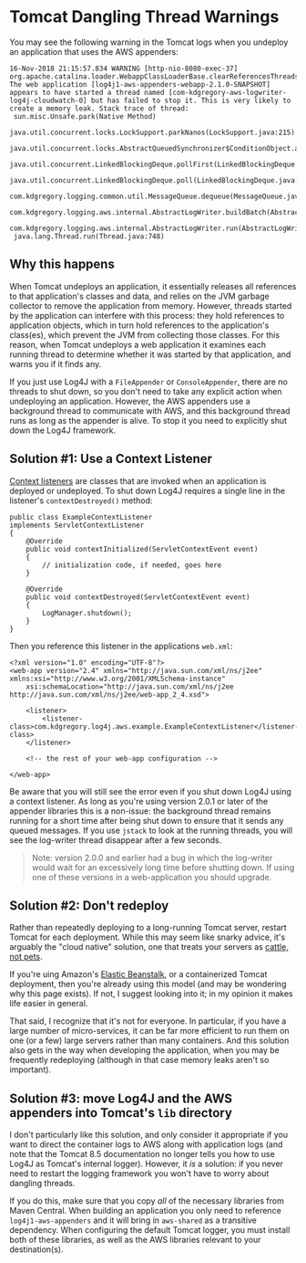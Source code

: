 # Tomcat Dangling Thread Warnings

You may see the following warning in the Tomcat logs when you undeploy an application that uses
the AWS appenders:

```
16-Nov-2018 21:15:57.834 WARNING [http-nio-8080-exec-37] org.apache.catalina.loader.WebappClassLoaderBase.clearReferencesThreads The web application [log4j1-aws-appenders-webapp-2.1.0-SNAPSHOT] appears to have started a thread named [com-kdgregory-aws-logwriter-log4j-cloudwatch-0] but has failed to stop it. This is very likely to create a memory leak. Stack trace of thread:
 sun.misc.Unsafe.park(Native Method)
 java.util.concurrent.locks.LockSupport.parkNanos(LockSupport.java:215)
 java.util.concurrent.locks.AbstractQueuedSynchronizer$ConditionObject.awaitNanos(AbstractQueuedSynchronizer.java:2078)
 java.util.concurrent.LinkedBlockingDeque.pollFirst(LinkedBlockingDeque.java:522)
 java.util.concurrent.LinkedBlockingDeque.poll(LinkedBlockingDeque.java:684)
 com.kdgregory.logging.common.util.MessageQueue.dequeue(MessageQueue.java:174)
 com.kdgregory.logging.aws.internal.AbstractLogWriter.buildBatch(AbstractLogWriter.java:312)
 com.kdgregory.logging.aws.internal.AbstractLogWriter.run(AbstractLogWriter.java:180)
 java.lang.Thread.run(Thread.java:748)
```


## Why this happens

When Tomcat undeploys an application, it essentially releases all references to that
application's classes and data, and relies on the JVM garbage collector to remove the
application from memory. However, threads started by the application can interfere with
this process: they hold references to application objects, which in turn hold references
to the application's class(es), which prevent the JVM from collecting those classes. For
this reason, when Tomcat undeploys a web application it examines each running thread to
determine whether it was started by that application, and warns you if it finds any.

If you just use Log4J with a `FileAppender` or `ConsoleAppender`, there are no threads to
shut down, so you don't need to take any explicit action when undeploying an application.
However, the AWS appenders use a background thread to communicate with AWS, and this
background thread runs as long as the appender is alive. To stop it you need to explicitly
shut down the Log4J framework.


## Solution #1: Use a Context Listener

[Context listeners](https://docs.oracle.com/javaee/6/api/javax/servlet/ServletContextListener.html)
are classes that are invoked when an application is deployed or undeployed. To shut
down Log4J requires a single line in the listener's `contextDestroyed()` method:

```
public class ExampleContextListener
implements ServletContextListener
{
    @Override
    public void contextInitialized(ServletContextEvent event)
    {
        // initialization code, if needed, goes here
    }

    @Override
    public void contextDestroyed(ServletContextEvent event)
    {
        LogManager.shutdown();
    }
}
```

Then you reference this listener in the applications `web.xml`:

```
<?xml version="1.0" encoding="UTF-8"?>
<web-app version="2.4" xmlns="http://java.sun.com/xml/ns/j2ee" xmlns:xsi="http://www.w3.org/2001/XMLSchema-instance"
    xsi:schemaLocation="http://java.sun.com/xml/ns/j2ee http://java.sun.com/xml/ns/j2ee/web-app_2_4.xsd">

    <listener>
        <listener-class>com.kdgregory.log4j.aws.example.ExampleContextListener</listener-class>
    </listener>

    <!-- the rest of your web-app configuration -->

</web-app>
```

Be aware that you will still see the error even if you shut down Log4J using a context
listener. As long as you're using version 2.0.1 or later of the appender libraries this
is a non-issue: the background thread remains running for a short time after being shut
down to ensure that it sends any queued messages. If you use `jstack` to look at the
running threads, you will see the log-writer thread disappear after a few seconds.

> Note: version 2.0.0 and earlier had a bug in which the log-writer would wait for an
  excessively long time before shutting down. If using one of these versions in a
  web-application you should upgrade.


## Solution #2: Don't redeploy

Rather than repeatedly deploying to a long-running Tomcat server, restart Tomcat for each
deployment. While this may seem like snarky advice, it's arguably the "cloud native" solution,
one that treats your servers as [cattle, not pets](https://www.engineyard.com/blog/pets-vs-cattle).

If you're uing Amazon's [Elastic Beanstalk](https://docs.aws.amazon.com/elasticbeanstalk/latest/dg/Welcome.html),
or a containerized Tomcat deployment, then you're already using this model (and may be wondering why
this page exists). If not, I suggest looking into it; in my opinion it makes life easier in general.

That said, I recognize that it's not for everyone. In particular, if you have a large number of
micro-services, it can be far more efficient to run them on one (or a few) large servers rather
than many containers. And this solution also gets in the way when developing the application,
when you may be frequently redeploying (although in that case memory leaks aren't so important).


## Solution #3: move Log4J and the AWS appenders into Tomcat's `lib` directory

I don't particularly like this solution, and only consider it appropriate if you want to direct
the container logs to AWS along with application logs (and note that the Tomcat 8.5 documentation
no longer tells you how to use Log4J as Tomcat's internal logger). However, it _is_ a solution: if
you never need to restart the logging framework you won't have to worry about dangling threads.

If you do this, make sure that you copy _all_ of the necessary libraries from Maven Central. When
building an application you only need to reference `log4j1-aws-appenders` and it will bring in
`aws-shared` as a transitive dependency. When configuring the default Tomcat logger, you must
install both of these libraries, as well as the AWS libraries relevant to your destination(s).

